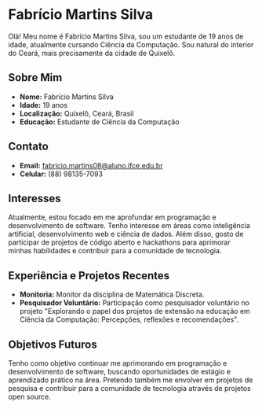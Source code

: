 # Fabrício Martins Silva

Olá! Meu nome é Fabrício Martins Silva, sou um estudante de 19 anos de idade, atualmente cursando Ciência da Computação. Sou natural do interior do Ceará, mais precisamente da cidade de Quixelô.

## Sobre Mim

- **Nome:** Fabrício Martins Silva
- **Idade:** 19 anos
- **Localização:** Quixelô, Ceará, Brasil
- **Educação:** Estudante de Ciência da Computação

## Contato

- **Email:** fabricio.martins08@aluno.ifce.edu.br
- **Celular:** (88) 98135-7093

## Interesses

Atualmente, estou focado em me aprofundar em programação e desenvolvimento de software. Tenho interesse em áreas como inteligência artificial, desenvolvimento web e ciência de dados. Além disso, gosto de participar de projetos de código aberto e hackathons para aprimorar minhas habilidades e contribuir para a comunidade de tecnologia.

## Experiência e Projetos Recentes

- **Monitoria:** Monitor da disciplina de Matemática Discreta.
- **Pesquisador Voluntário:** Participação como pesquisador voluntário no projeto "Explorando o papel dos projetos de extensão na educação em Ciência da Computação: Percepções, reflexões e recomendações".

## Objetivos Futuros

Tenho como objetivo continuar me aprimorando em programação e desenvolvimento de software, buscando oportunidades de estágio e aprendizado prático na área. Pretendo também me envolver em projetos de pesquisa e contribuir para a comunidade de tecnologia através de projetos open source.
